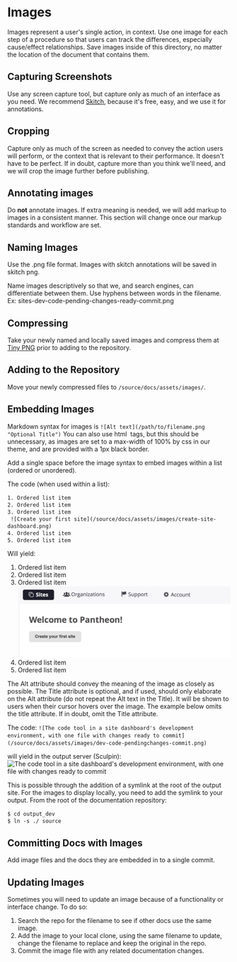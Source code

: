 # Images
Images represent a user's single action, in context. Use one image for each step of a procedure so that users can track the differences, especially cause/effect relationships.
Save images inside of this directory, no matter the location of the document that contains them.

## Capturing Screenshots

Use any screen capture tool, but capture only as much of an interface as you need. We recommend [Skitch](https://evernote.com/skitch/ "Skitch download page"), because it's free, easy, and we use it for annotations.  

## Cropping
Capture only as much of the screen as needed to convey the action users will perform, or the context that is relevant to their performance. It doesn't have to be perfect. If in doubt, capture more than you think we'll need, and we will crop the image further before publishing.

## Annotating images

Do **not** annotate images. If extra meaning is needed, we will add markup to images in a consistent manner. This section will change once our markup standards and workflow are set.

## Naming Images
Use the .png file format. Images with skitch annotations will be saved in skitch png.

Name images descriptively so that we, and search engines, can differentiate between them. Use hyphens between words in the filename.  
Ex: sites-dev-code-pending-changes-ready-commit.png

## Compressing

Take your newly named and locally saved images and compress them at [Tiny PNG](https://tinypng.com/) prior to adding to the repository.

## Adding to the Repository
Move your newly compressed files to `/source/docs/assets/images/`.

## Embedding Images
Markdown syntax for images is `![Alt text](/path/to/filename.png "Optional Title")` You can also use html <img> tags, but this should be unnecessary, as images are set to a max-width of 100% by css in our theme, and are provided with a 1px black border.

Add a single space before the image syntax to embed images within a list (ordered or unordered).

The code (when used within a list): 
``` 
1. Ordered list item
2. Ordered list item
3. Ordered list item
 ![Create your first site](/source/docs/assets/images/create-site-dashboard.png)
4. Ordered list item
5. Ordered list item
```

Will yield:

1. Ordered list item
2. Ordered list item
3. Ordered list item
 ![Create your first site](/source/docs/assets/images/create-site-dashboard.png)
4. Ordered list item
5. Ordered list item

The Alt attribute should convey the meaning of the image as closely as possible. The Title attribute is optional, and if used, should only elaborate on the Alt attribute (do not repeat the Alt text in the Title). It will be shown to users when their cursor hovers over the image. The example below omits the title attribute. If in doubt, omit the Title attribute.

The code: `![The code tool in a site dashboard's development environment, with one file with changes ready to commit](/source/docs/assets/images/dev-code-pendingchanges-commit.png)`

will yield in the output server (Sculpin):
![The code tool in a site dashboard's development environment, with one file with changes ready to commit](/source/docs/assets/images/dev-code-pendingchanges-commit.png)

This is possible through the addition of a symlink at the root of the output site. For the images to display locally, you need to add the symlink to your output. From the root of the documentation repository:

```
$ cd output_dev
$ ln -s ./ source
```

## Committing Docs with Images
Add image files and the docs they are embedded in to a single commit.

## Updating Images
Sometimes you will need to update an image because of a functionality or interface change. To do so:

1. Search the repo for the filename to see if other docs use the same image.
2. Add the image to your local clone, using the same filename to update, change the filename to replace and keep the original in the repo.
3. Commit the image file with any related documentation changes.
